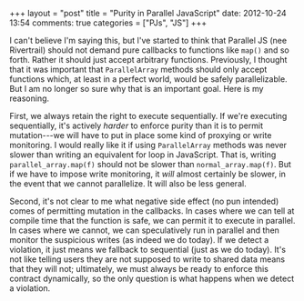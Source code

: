 +++
layout = "post"
title = "Purity in Parallel JavaScript"
date: 2012-10-24 13:54
comments: true
categories = ["PJs", "JS"]
+++

I can't believe I'm saying this, but I've started to think that
Parallel JS (nee Rivertrail) should not demand pure callbacks to
functions like `map()` and so forth.  Rather it should just accept
arbitrary functions.  Previously, I thought that it was important that
`ParallelArray` methods should only accept functions which, at least
in a perfect world, would be safely parallelizable.  But I am no
longer so sure why that is an important goal.  Here is my reasoning.

First, we always retain the right to execute sequentially.  If we're
executing sequentially, it's actively *harder* to enforce purity than
it is to permit mutation---we will have to put in place some kind of
proxying or write monitoring.  I would really like it if using
`ParallelArray` methods was never slower than writing an equivalent
for loop in JavaScript.  That is, writing `parallel_array.map(f)`
should not be slower than `normal_array.map(f)`.  But if we have to
impose write monitoring, it *will* almost certainly be slower, in the
event that we cannot parallelize.  It will also be less general.

Second, it's not clear to me what negative side effect (no pun
intended) comes of permitting mutation in the callbacks.  In cases
where we can tell at compile time that the function is safe, we can
permit it to execute in parallel.  In cases where we cannot, we can
speculatively run in parallel and then monitor the suspicious writes
(as indeed we do today).  If we detect a violation, it just means we
fallback to sequential (just as we do today).  It's not like telling
users they are not supposed to write to shared data means that they
will not; ultimately, we must always be ready to enforce this contract
dynamically, so the only question is what happens when we detect a
violation.
